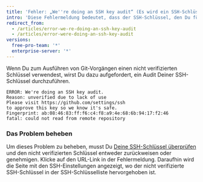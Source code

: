 ```yaml
---
title: 'Fehler: „We''re doing an SSH key audit“ (Es wird ein SSH-Schlüsselaudit durchgeführt)'
intro: 'Diese Fehlermeldung bedeutet, dass der SSH-Schlüssel, den Du für die Ausführung eines Git-Vorgangs verwendest, nicht verifiziert ist.'
redirect_from:
  - /articles/error-we-re-doing-an-ssh-key-audit
  - /articles/error-were-doing-an-ssh-key-audit
versions:
  free-pro-team: '*'
  enterprise-server: '*'
---
```


Wenn Du zum Ausführen von Git-Vorgängen einen nicht verifizierten Schlüssel verwendest, wirst Du dazu aufgefordert, ein Audit Deiner SSH-Schlüssel durchzuführen.

```shell
ERROR: We're doing an SSH key audit.
Reason: unverified due to lack of use
Please visit https://github.com/settings/ssh
to approve this key so we know it's safe.
Fingerprint: ab:08:46:83:ff:f6:c4:f8:a9:4e:68:6b:94:17:f2:46
fatal: could not read from remote repository
```
### Das Problem beheben

Um dieses Problem zu beheben, musst Du [Deine SSH-Schlüssel überprüfen](/articles/reviewing-your-ssh-keys) und den nicht verifizierten Schlüssel entweder zurückweisen oder genehmigen. Klicke auf den URL-Link in der Fehlermeldung. Daraufhin wird die Seite mit den SSH-Einstellungen angezeigt, wo der nicht verifizierte SSH-Schlüssel in der SSH-Schlüsselliste hervorgehoben ist.
